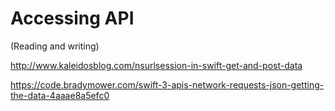 # Accessing API 
 (Reading and writing)
 
 http://www.kaleidosblog.com/nsurlsession-in-swift-get-and-post-data
 
 https://code.bradymower.com/swift-3-apis-network-requests-json-getting-the-data-4aaae8a5efc0
